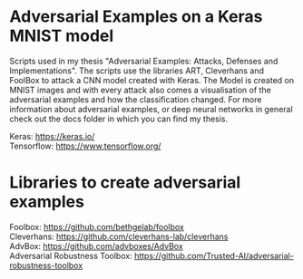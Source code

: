 # Adversarial Examples on a Keras MNIST model

Scripts used in my thesis "Adversarial Examples: Attacks, Defenses and Implementations". The scripts use the libraries ART, Cleverhans and FoolBox to attack a CNN model created with Keras. The Model is created on MNIST images and with every attack also comes a visualisation of the adversarial examples and how the classification changed. For more information about adversarial examples, or deep neural networks in general check out the docs folder in which you can find my thesis.

Keras: https://keras.io/ <br />
Tensorflow: https://www.tensorflow.org/ <br />

# Libraries to create adversarial examples

Foolbox: https://github.com/bethgelab/foolbox <br />
Cleverhans: https://github.com/cleverhans-lab/cleverhans <br />
AdvBox: https://github.com/advboxes/AdvBox <br />
Adversarial Robustness Toolbox: https://github.com/Trusted-AI/adversarial-robustness-toolbox 

